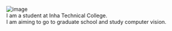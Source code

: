 ![image](https://github.com/PacaSim/PacaSim/assets/116507879/3762775d-0437-493c-8090-818c8b6956ef)  
I am a student at Inha Technical College.  
I am aiming to go to graduate school and study computer vision.
